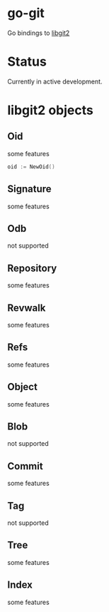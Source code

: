 go-git
=================
Go bindings to [libgit2](http://libgit2.github.com/)

Status
=================
Currently in active development.

libgit2 objects
=================

Oid
-----------------
some features

```go
oid := NewOid()
```
Signature
-----------------
some features

Odb
-----------------
not supported

Repository
-----------------
some features

Revwalk
-----------------
some features

Refs
-----------------
some features

Object
-----------------
some features

Blob
-----------------
not supported

Commit
-----------------
some features

Tag
-----------------
not supported

Tree
-----------------
some features

Index
-----------------
some features
